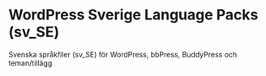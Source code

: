 WordPress Sverige Language Packs (sv_SE)
===================

Svenska språkfiler (sv_SE) för WordPress, bbPress, BuddyPress och teman/tillägg
